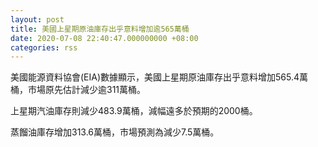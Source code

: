 ```yaml
---
layout: post
title: 美國上星期原油庫存出乎意料增加逾565萬桶
date: 2020-07-08 22:40:47.000000000 +08:00
categories: rss
---
```


美國能源資料協會(EIA)數據顯示，美國上星期原油庫存出乎意料增加565.4萬桶，市場原先估計減少逾311萬桶。

上星期汽油庫存則減少483.9萬桶，減幅遠多於預期的2000桶。

蒸餾油庫存增加313.6萬桶，市場預測為減少7.5萬桶。
